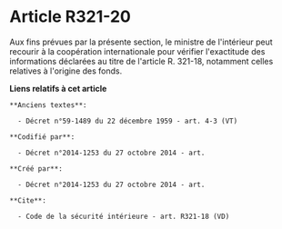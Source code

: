 # Article R321-20

Aux fins prévues par la présente section, le ministre de l'intérieur peut recourir à la coopération internationale pour
vérifier l'exactitude des informations déclarées au titre de l'article R. 321-18, notamment celles relatives à l'origine des
fonds.

**Liens relatifs à cet article**

	**Anciens textes**:

	  - Décret n°59-1489 du 22 décembre 1959 - art. 4-3 (VT)

	**Codifié par**:

	  - Décret n°2014-1253 du 27 octobre 2014 - art.

	**Créé par**:

	  - Décret n°2014-1253 du 27 octobre 2014 - art.

	**Cite**:

	  - Code de la sécurité intérieure - art. R321-18 (VD)
